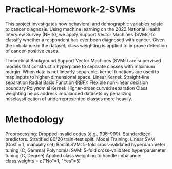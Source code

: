 # Practical-Homework-2-SVMs

This project investigates how behavioral and demographic variables relate to cancer diagnosis. Using machine learning on the 2022 National Health Interview Survey (NHIS), we apply Support Vector Machines (SVMs) to classify whether a respondent has ever been diagnosed with cancer. Given the imbalance in the dataset, class weighting is applied to improve detection of cancer-positive cases.

Theoretical Background
Support Vector Machines (SVMs) are supervised models that construct a hyperplane to separate classes with maximum margin. When data is not linearly separable, kernel functions are used to map inputs to higher-dimensional space.
Linear Kernel: Straight-line separation
Radial Basis Function (RBF): Flexible non-linear decision boundary
Polynomial Kernel: Higher-order curved separation
Class weighting helps address imbalanced datasets by penalizing misclassification of underrepresented classes more heavily.

# Methodology
Preprocessing:
Dropped invalid codes (e.g., 996–999).
Standardized predictors.
Stratified 80/20 train-test split.
Model Training:
Linear SVM (Cost = 1, manually set)
Radial SVM: 5-fold cross-validated hyperparameter tuning (C, Gamma)
Polynomial SVM: 5-fold cross-validated hyperparameter tuning (C, Degree)
Applied class weighting to handle imbalance: class.weights = c(\"No\"=1, \"Yes\"=5)
